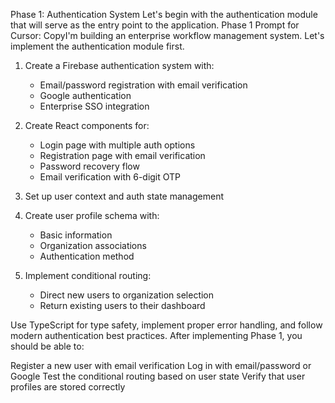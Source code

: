 Phase 1: Authentication System
Let's begin with the authentication module that will serve as the entry point to the application.
Phase 1 Prompt for Cursor:
CopyI'm building an enterprise workflow management system. Let's implement the authentication module first.

1. Create a Firebase authentication system with:
   - Email/password registration with email verification
   - Google authentication
   - Enterprise SSO integration

2. Create React components for:
   - Login page with multiple auth options
   - Registration page with email verification
   - Password recovery flow
   - Email verification with 6-digit OTP

3. Set up user context and auth state management 

4. Create user profile schema with:
   - Basic information
   - Organization associations
   - Authentication method

5. Implement conditional routing:
   - Direct new users to organization selection
   - Return existing users to their dashboard

Use TypeScript for type safety, implement proper error handling, and follow modern authentication best practices.
After implementing Phase 1, you should be able to:

Register a new user with email verification
Log in with email/password or Google
Test the conditional routing based on user state
Verify that user profiles are stored correctly